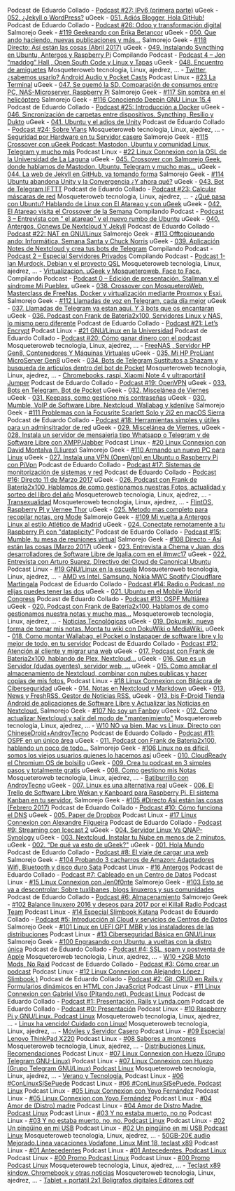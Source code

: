 Podcast de Eduardo Collado - [Podcast #27: IPv6 (primera parte)](https://media.blubrry.com/eduardocollado/www.eduardocollado.com/wp-content/uploads/2017/05/podcast-27-ipv6-primera-parte.mp3)
uGeek - [052. ¿Jekyll o WordPress?](https://ia601506.us.archive.org/33/items/JekyllOWordpress/Jekyll%20o%20Wordpress.mp3)
uGeek - [051. Adiós Blogger, Hola GitHub!](https://ia801502.us.archive.org/5/items/051.AdisBloggerHolaGithub/051.%20Adi%C3%B3s%20Blogger,%20Hola%20Github%20.mp3)
Podcast de Eduardo Collado - [Podcast #26: Odoo y transformación digital](https://media.blubrry.com/eduardocollado/www.eduardocollado.com/wp-content/uploads/2017/05/podcast-26-odoo-y-transformacion.mp3)
Salmorejo Geek - [#119 Geekeando con Érika Betancor](http://www.ivoox.com/119-geekeando-erika-betancor_mf_18422071_feed_1.mp3)
uGeek - [050. Que ando haciendo, nuevas publicaciones y más...](https://ia801505.us.archive.org/9/items/050.QueAndoHaciendo/050.%20Que%20ando%20haciendo.mp3)
Salmorejo Geek - [#118 Directo: Así están las cosas (Abril 2017)](http://www.ivoox.com/118-directo-asi-estan-cosas-abril-2017_mf_18412331_feed_1.mp3)
uGeek - [049. Instalando Syncthing en Ubuntu, Antergos y Raspberry Pi](https://ia601503.us.archive.org/0/items/049.Syncthing/049.%20Syncthing.mp3)
Compilando Podcast - [Podcast 4 – Jon “maddog” Hall , Open South Code y Linux y Tapas](http://compilando.audio/wp-content/uploads/2017/04/podcast4.mp3)
uGeek - [048. Encuentro de amiguetes](https://ia601503.us.archive.org/28/items/EncuentroDeAmiguetes/Encuentro%20de%20amiguetes.mp3)
Mosqueteroweb tecnologia, Linux, ajedrez, ... - [Twitter, ¿sabemos usarlo? Android Audio y Pocket Casts](https://www.ivoox.com/twitter-sabemos-usarlo-android-audio-pocket-casts_mf_18349090_feed_1.mp3)
Podcast Linux - [#23 La Terminal](http://www.ivoox.com/23-la-terminal_mf_18347303_feed_1.mp3)
uGeek - [047. Se quemó la SD. Comparación de consumos entre PC, NAS-Microserver, Raspberry Pi](https://ia801500.us.archive.org/21/items/SeEstropeaLaSDDeMiRasberry/Se%20estropea%20la%20SD%20de%20mi%20rasberry.mp3)
Salmorejo Geek - [#117 Sin sombra en el helicóptero](http://www.ivoox.com/117-sin-sombra-helicoptero_mf_18309317_feed_1.mp3)
Salmorejo Geek - [#116 Conociendo Deepin GNU Linux 15.4](http://www.ivoox.com/116-conociendo-deepin-gnu-linux-15-4_mf_18295101_feed_1.mp3)
Podcast de Eduardo Collado - [Podcast #25: Introducción a Docker](https://media.blubrry.com/eduardocollado/www.eduardocollado.com/wp-content/uploads/2017/04/podcast-25-introduccion-a-docker.mp3)
uGeek - [046. Sincronización de carpetas entre dispositivos. Syncthing, Resilio y Dukto](https://ia601509.us.archive.org/6/items/046SyncthingResilioYDukto/%23046%20Syncthing%2c%20Resilio%20y%20Dukto%20.mp3)
uGeek - [041. Ubuntu y el adios de Unity](https://ia801502.us.archive.org/1/items/041UbuntuYElAdiosAUnity/%23041%20Ubuntu%20y%20el%20adi%c3%b3s%20a%20Unity.mp3)
Podcast de Eduardo Collado - [Podcast #24: Sobre Vlans](https://media.blubrry.com/eduardocollado/www.eduardocollado.com/wp-content/uploads/2017/04/podcast-24-sobre-vlans.mp3)
Mosqueteroweb tecnologia, Linux, ajedrez, ... - [Seguridad por Hardware en tu Servidor casero](https://www.ivoox.com/seguridad-hardware-tu-servidor-casero_mf_18128440_feed_1.mp3)
Salmorejo Geek - [#115 Crossover con uGeek Podcast: Mastodon, Ubuntu y comunidad Linux, Telegram y mucho más](http://www.ivoox.com/115-crossover-ugeek-podcast-mastodon-ubuntu-y_mf_18112915_feed_1.mp3)
Podcast Linux - [#22 Linux Connexion con la OSL de la Universidad de La Laguna](http://www.ivoox.com/22-linux-connexion-osl-la_mf_18133189_feed_1.mp3)
uGeek - [045. Crossover con Salmorejo Geek, donde hablamos de Mastodon, Ubuntu, Telegram y mucho mas...](https://ia801505.us.archive.org/27/items/045CrossoverConSalmorejoGeek/%23045%20Crossover%20con%20Salmorejo%20Geek.mp3)
uGeek - [044. La web de Jekyll en GitHub, va tomando forma](https://ia801504.us.archive.org/22/items/044WebDeJekyllEnGithub/%23044%20Web%20de%20Jekyll%20en%20Github.mp3)
Salmorejo Geek - [#114 Ubuntu abandona Unity y la Convergencia ¿Y ahora qué?](http://www.ivoox.com/114-ubuntu-abandona-unity-convergencia-y_mf_18057325_feed_1.mp3)
uGeek - [043. Bot de Telegram IFTTT](https://ia601509.us.archive.org/23/items/043BotDeTelegramDeIFTTT/%23043%20Bot%20de%20Telegram%20de%20IFTTT.mp3)
Podcast de Eduardo Collado - [Podcast #23: Calcular máscaras de red](https://media.blubrry.com/eduardocollado/www.eduardocollado.com/wp-content/uploads/2017/04/podcast-23-calcular-mascaras-de-red.mp3)
Mosqueteroweb tecnologia, Linux, ajedrez, ... - [¿Qué pasa con Ubuntu? Hablando de Linux con El Atareao y con uGeek](https://www.ivoox.com/que-pasa-ubuntu-hablando-linux-con_mf_18041732_feed_1.mp3)
uGeek - [042. El Atareao visita el Crossover de la Semana](https://ia601502.us.archive.org/25/items/042ElAtareaoVisitaElCrossoverDeLaSemana/%23042%20El%20Atareao%20visita%20el%20Crossover%20de%20la%20Semana.mp3)
Compilando Podcast - [Podcast 3 – Entrevista con ” el atareao” y el nuevo rumbo de Ubuntu](https://compilando.audio/wp-content/uploads/2017/04/Podcast_3.mp3)
uGeek - [040. Antergos, Ocnews De Nextcloud Y Jekyll](https://ia801504.us.archive.org/29/items/40AntergosOCNewsDeNextcloudYJekyll/%2340%20Antergos%2c%20OCNews%20de%20Nextcloud%20y%20Jekyll%20.mp3)
Podcast de Eduardo Collado - [Podcast #22: NAT en GNU/Linux](https://media.blubrry.com/eduardocollado/www.eduardocollado.com/wp-content/uploads/2017/04/podcast-22-iptables-en-gnu-linux.mp3)
Salmorejo Geek - [#113 Offtopiqueando ando: Informática, Semana Santa y Chuck Norris](http://www.ivoox.com/113-offtopiqueando-ando-informatica-semana-santa-chuck_mf_17909300_feed_1.mp3)
uGeek - [039. Aplicación Notes de Nextcloud y crea tus bots de Telegram](https://ia601508.us.archive.org/2/items/039TelegramNotes/%23039%20Telegram%2c%20Notes.mp3)
Compilando Podcast - [Podcast 2 – Especial Servidores Privados](https://compilando.audio/wp-content/uploads/2017/04/CompilandoPodcast2.mp3)
Compilando Podcast - [Podcast 1- Ian Murdock, Debian y el proyecto QSL](https://compilando.audio/wp-content/uploads/2017/04/podcast_1.mp3)
Mosqueteroweb tecnologia, Linux, ajedrez, ... - [Virtualizacion. uGeek y Mosqueteroweb. Face to Face.](https://www.ivoox.com/virtualizacion-ugeek-mosqueteroweb-face-to-face_mf_17898640_feed_1.mp3)
Compilando Podcast - [Podcast 0 – Edición de presentación. Stallman y el síndrome Mi Pueblex.](https://archive.org/download/PODCAST0_201704/PODCAST_0.mp3)
uGeek - [038. Crossover con MosqueteroWeb. Masterclass de FreeNas, Docker y virtualización mediante Proxmox y Esxi.](https://ia601506.us.archive.org/26/items/38CrossoverConMosqueteroWeb/%23%2038%20Crossover%20con%20MosqueteroWeb.mp3)
Salmorejo Geek - [#112 Llamadas de voz en Telegram, cada día mejor](http://www.ivoox.com/112-llamadas-voz-telegram-cada-dia_mf_17886542_feed_1.mp3)
uGeek - [037. Llamadas de Telegram ya estan aquí. Y 3 bots que os encantaran](https://ia801503.us.archive.org/18/items/037LlamadasDeTelegram/%23037%20Llamadas%20de%20Telegram.mp3)
uGeek - [036. Podcast con Frank de Batería2x100, Servidores Linux y NAS, lo mismo pero  diferente](https://ia601509.us.archive.org/25/items/036PodcastConFrank/%23036%20podcast%20con%20Frank.mp3)
Podcast de Eduardo Collado - [Podcast #21: Let’s Encrypt](https://media.blubrry.com/eduardocollado/www.eduardocollado.com/wp-content/uploads/2017/03/podcast-21-lets-encrypt.mp3)
Podcast Linux - [#21 GNU/Linux en la Universidad](http://www.ivoox.com/21-gnu-linux-universidad_mf_17834272_feed_1.mp3)
Podcast de Eduardo Collado - [Podcast #20: Cómo ganar dinero con el podcast](https://media.blubrry.com/eduardocollado/www.eduardocollado.com/wp-content/uploads/2017/03/podcast-20-como-ganar-dinero-con-el-podcast.mp3)
Mosqueteroweb tecnologia, Linux, ajedrez, ... - [FreeNAS , Servidor HP Gen8, Contenedores Y Máquinas Virtuales](https://www.ivoox.com/freenas-servidor-hp-gen8-contenedores-y-maquinas_mf_17803755_feed_1.mp3)
uGeek - [035. Mi HP ProLiant MicroServer Gen8](https://ia601501.us.archive.org/10/items/035MiG8/%23035%20Mi%20G8.mp3)
uGeek - [034. Bots de Telegram Sustitutos a Shazam y busqueda de articulos dentro del bot de Pocket](https://ia801500.us.archive.org/9/items/034BotDeTelegramSustitutoAShazam/%23034%20Bot%20de%20Telegram%20sustituto%20a%20Shazam.mp3)
Mosqueteroweb tecnologia, Linux, ajedrez, ... - [Chromebooks, raspi, Xiaomi Note 4 y ultraportátil Jumper](https://www.ivoox.com/chromebooks-raspi-xiaomi-note-4-ultraportatil-jumper_mf_17764920_feed_1.mp3)
Podcast de Eduardo Collado - [Podcast #19: OpenVPN](https://media.blubrry.com/eduardocollado/www.eduardocollado.com/wp-content/uploads/2017/03/podcast-19-openvpn.mp3)
uGeek - [033. Bots en Telegram. Bot de Pocket](https://ia601500.us.archive.org/4/items/033BotDePocketParaTelegram/%23033%20Bot%20de%20Pocket%20para%20Telegram.mp3)
uGeek - [032. Miscelánea de Viernes](https://ia601606.us.archive.org/30/items/032MiscelaneaDeViernes/%23032%20Miscel%C3%A1nea%20de%20Viernes.mp3)
uGeek - [031. Keepass, como gestiono mis contraseñas](https://ia601606.us.archive.org/14/items/031Keepass.ComoGestionoMisContrasenas/%23031%20Keepass.%20Como%20gestiono%20mis%20contrase%C3%B1as.mp3)
uGeek - [030. Mumble, VoIP de Software Libre. Nextcloud, Wallabag y kdenlive](https://ia601609.us.archive.org/0/items/030Mumble/%23030%20Mumble.mp3)
Salmorejo Geek - [#111 Problemas con la Focusrite Scarlett Solo y 2i2 en macOS Sierra](http://www.ivoox.com/111-problemas-focusrite-scarlett-solo-y_mf_17626877_feed_1.mp3)
Podcast de Eduardo Collado - [Podcast #18: Herramientas simples y útiles para un adminsitrador de red](https://media.blubrry.com/eduardocollado/www.eduardocollado.com/wp-content/uploads/2017/03/podcast-18-herramientas-simples-y-utiles-para-un-adminsitrador-de-red.mp3)
uGeek - [029. Miscelánea de Viernes.](https://ia601608.us.archive.org/28/items/029MiscelneaDeViernes/%23029%20Miscel%C3%A1nea%20de%20viernes.mp3)
uGeek - [028. Instala un servidor de mensajeria tipo Whatsapp o Telegram y de Software Libre con XMPP/Jabber](https://ia601607.us.archive.org/17/items/ugeekpodcast_gmail_XMPP/XMPP.mp3)
Podcast Linux - [#20 Linux Connexion con David Montalva (Lliurex)](http://www.ivoox.com/20-linux-connexion-david-montalva-lliurex_mf_17557164_feed_1.mp3)
Salmorejo Geek - [#110 Armando un nuevo PC para Linux](http://www.ivoox.com/110-armando-nuevo-pc-para-linux_mf_17538251_feed_1.mp3)
uGeek - [027. Instala una VPN (OpenVpn) en Ubuntu o Raspberry Pi con PiVpn](https://ia601606.us.archive.org/3/items/027InstalaTuVpnEnUbuntuORaspberryPi/%23027%20instala%20tu%20vpn%20en%20Ubuntu%20o%20Raspberry%20Pi.mp3)
Podcast de Eduardo Collado - [Podcast #17: Sistemas de monitorización de sistemas y red](https://media.blubrry.com/eduardocollado/www.eduardocollado.com/wp-content/uploads/2017/03/podcast-17-sistemas-de-monitorizacion-de-sistemas-y-red.mp3)
Podcast de Eduardo Collado - [Podcast #16: Directo 11 de Marzo 2017](https://media.blubrry.com/eduardocollado/www.eduardocollado.com/wp-content/uploads/2017/03/podcast-16-directo-11-marzo-2017.mp3)
uGeek - [026. Podcast con Frank de Batería2x100, Hablamos de como gestionamos nuestras Fotos, actualidad y sorteo del libro del año](https://ia601606.us.archive.org/25/items/026PodcastConFrankDeBatera2x100/%23026%20Podcast%20con%20Frank%20de%20Bater%C3%ADa2x100.mp3)
Mosqueteroweb tecnologia, Linux, ajedrez, ... - [Transexualidad](https://www.ivoox.com/transexualidad_mf_17427425_feed_1.mp3)
Mosqueteroweb tecnologia, Linux, ajedrez, ... - [FlintOS, Raspberry PI y Vernee Thor](https://www.ivoox.com/flintos-raspberry-pi-vernee-thor_mf_17416576_feed_1.mp3)
uGeek - [025. Metodo mas completo para recopilar notas, org Mode](https://ia601600.us.archive.org/16/items/025MtodoMMsCompletoQueParaRecopilarNotasOrgMode/%23025%20M%C3%A9todo%20m%C3%A1s%20completo%20que%20para%20recopilar%20notas%2C%20org%20mode.mp3)
Salmorejo Geek - [#109 Mi vuelta a Antergos Linux al estilo Atlético de Madrid](http://www.ivoox.com/109-mi-vuelta-a-antergos-linux-al-estilo_mf_17415345_feed_1.mp3)
uGeek - [024. Conectate remotamente a tu Raspberry Pi con "dataplicity"](https://ia601605.us.archive.org/10/items/024ConectateRemotamenteATuRaspberryPiCondataplicity/%23024%20Conectate%20remotamente%20a%20tu%20Raspberry%20Pi%20con%20%22dataplicity%22%20.mp3)
Podcast de Eduardo Collado - [Podcast #15: Mumble, tu mesa de reuniones virtual](https://media.blubrry.com/eduardocollado/www.eduardocollado.com/wp-content/uploads/2017/03/podcast-15-mumble.mp3)
Salmorejo Geek - [#108 Directo - Así están las cosas (Marzo 2017)](http://www.ivoox.com/108-directo-asi-estan-cosas-marzo_mf_17354573_feed_1.mp3)
uGeek - [023. Entrevista a Chema y Juan, dos desarrolladores de Software Libre de Igalia.com en el #mwc17](https://ia801609.us.archive.org/20/items/EntrevistaADosDesarrolladoresDeSoftwareLibreDeIgalia/Entrevista%20a%20dos%20desarrolladores%20de%20Software%20Libre%20de%20Igalia.mp3)
uGeek - [022. Entrevista con Arturo Suarez, DIrectivo del Cloud de Canonical Ubuntu](https://ia601600.us.archive.org/33/items/EntrevistaConArturoSuarezDirectivoDelCloudDeCanonicalUbuntu/Entrevista%20con%20Arturo%20Suarez,%20Directivo%20del%20Cloud%20de%20Canonical%20Ubuntu.mp3)
Podcast Linux - [#19 GNU/Linux en la escuela](http://www.ivoox.com/19-gnu-linux-escuela_mf_17289281_feed_1.mp3)
Mosqueteroweb tecnologia, Linux, ajedrez, ... - [AMD vs Intel. Samsung. Nokia MWC Spotify Cloudflare Martingala](https://www.ivoox.com/amd-vs-intel-samsung-nokia-mwc-spotify-cloudflare_mf_17285109_feed_1.mp3)
Podcast de Eduardo Collado - [Podcast #14: Radio o Podcast, no elijas puedes tener las dos](https://media.blubrry.com/eduardocollado/www.eduardocollado.com/wp-content/uploads/2017/02/podcast-14-radio-o-podcast.mp3)
uGeek - [021. Ubuntu en el Mobile World Congress](https://ia801606.us.archive.org/21/items/021UbuntuEnMobileWorldCongress/%23021%20ubuntu%20en%20Mobile%20World%20Congress%20.mp3)
Podcast de Eduardo Collado - [Podcast #13: OSPF Multiárea](https://media.blubrry.com/eduardocollado/www.eduardocollado.com/wp-content/uploads/2017/02/podcast-13-ospf-multiarea.mp3)
uGeek - [020. Podcast con Frank de Batería2x100, Hablamos de como gestionamos nuestra notas y mucho mas...](https://ia601601.us.archive.org/7/items/20PodcastConFrankDeBatera2x100HablamosDeComoGestionamosNuestraNotas/%2320%20Podcast%20con%20Frank%20de%20Bater%c3%ada2x100%2c%20Hablamos%20de%20como%20gestionamos%20nuestra%20notas%20.mp3)
Mosqueteroweb tecnologia, Linux, ajedrez, ... - [Noticias Tecnológicas](https://www.ivoox.com/noticias-tecnologicas_mf_17193972_feed_1.mp3)
uGeek - [019. Dokuwiki, nueva forma de tomar mis notas. Monta tu wiki con DokuWiki o MediaWiki.](https://ia601603.us.archive.org/6/items/019DokuwikiNuevaFormaDeTomarMisNotas/%23019%20Dokuwiki%2c%20nueva%20forma%20de%20tomar%20mis%20notas%20.mp3)
uGeek - [018. Como montar Wallabag, el Pocket o Instapaper de software libre y lo mejor de todo, en tu servidor](https://ia601604.us.archive.org/24/items/018WallabagElPocketOInstapaper/%23018_Wallabag%2c_el_Pocket_o_Instapaper.mp3)
Podcast de Eduardo Collado - [Podcast #12: Atención al cliente y migrar una web](https://media.blubrry.com/eduardocollado/www.eduardocollado.com/wp-content/uploads/2017/02/podcast-12-atencion-al-cliente-y-migrar-una-web.mp3)
uGeek - [017. Podcast con Frank de Bateria2x100, hablando de Plex, Nextcloud...](https://ia801300.us.archive.org/34/items/017PodcastConFrankDeBateria2x100HablandoDePlexNextcloud.../%23017%20Podcast%20con%20Frank%20de%20Bateria2x100%2c%20hablando%20de%20Plex%2c%20Nextcloud....mp3)
uGeek - [016. Que es un Servidor (dudas oyentes), servidor web, ...](https://ia801603.us.archive.org/24/items/016QueEsUnServidor/%23016%20Que%20es%20un%20servidor.mp3)
uGeek - [015. Como ampliar el almacenamiento de Nextcloud, combinar con nubes publicas y hacer copias de mis fotos.](https://ia801603.us.archive.org/20/items/015AlmacenamientoTheNextcloud/%23015_almacenamiento_the_nextcloud.mp3)
Podcast Linux - [#18 Linux Connexion con Bitácora de Ciberseguridad](http://www.ivoox.com/18-linux-connexion-bitacora-ciberseguridad_mf_17029145_feed_1.mp3)
uGeek - [014. Notas en Nextcloud y Markdown](https://ia601602.us.archive.org/11/items/NotasEnNextcloud/Notas%20en%20nextcloud.mp3)
uGeek - [013. News y FreshRSS. Gestor de Noticias RSS.](https://ia801601.us.archive.org/21/items/013NewsYFreshRSS.GestorDeNoticiasRSS/%23013%20News%20y%20Fresh%20RSS.%20Gestor%20de%20Noticias%20RSS.mp3)
uGeek - [013. bis F-Droid Tienda Android de aplicaciones de Software Libre y Actualizar las Noticias en Nextcloud.](https://ia801604.us.archive.org/21/items/013FDroidAplicacionesDeSoftwareLibre/%23013%20F-Droid%20Aplicaciones%20de%20Software%20Libre.mp3)
Salmorejo Geek - [#107 No soy un Fanboy](http://www.ivoox.com/107-no-soy-fanboy_mf_16980247_feed_1.mp3)
uGeek - [012. Como actualizar Nextcloud y salir del modo de "mantenimiento"](https://ia801601.us.archive.org/24/items/012CmoActualizarNextcloudY/%23012_c%c3%b3mo_actualizar_Nextcloud_y.mp3)
Mosqueteroweb tecnologia, Linux, ajedrez, ... - [W10 NO va bien. Mac vs Linux. Directo con ChineseDroid+AndroyTecno](https://www.ivoox.com/w10-no-va-bien-mac-vs-linux-directo_mf_16950998_feed_1.mp3)
Podcast de Eduardo Collado - [Podcast #11: OSPF en un único área](https://media.blubrry.com/eduardocollado/www.eduardocollado.com/wp-content/uploads/2017/02/podcast-11-ospf-en-un-area.mp3)
uGeek - [011. Podcast con Frank de Bateria2x100, hablando un poco de todo...](https://ia801602.us.archive.org/16/items/011PodcastConFrankDeBateria2x100/%23011%20Podcast%20con%20Frank%20de%20Bateria2x100.mp3)
Salmorejo Geek - [#106 Linux no es difícil, somos los viejos usuarios quienes lo hacemos así](http://www.ivoox.com/106-linux-no-es-dificil-somos-viejos_mf_16934360_feed_1.mp3)
uGeek - [010. CloudReady el Chromium OS de bolsillo](https://ia601603.us.archive.org/9/items/010ElSistemaOperativoDeBolsillo/%23010%20El%20Sistema%20Operativo%20de%20bolsillo.mp3)
uGeek - [009. Crea tu podcast en 3 simples pasos y totalmente gratis](https://ia601602.us.archive.org/11/items/ComoCrearTuPodcastYTotalmenteGtatis/Como%20crear%20tu%20podcast%20y%20totalmente%20gtatis.mp3)
uGeek - [008. Como gestiono mis Notas](https://ia801900.us.archive.org/13/items/008ComoGestionoMisNotas/%23008%20Como%20gestiono%20mis%20notas.mp3)
Mosqueteroweb tecnologia, Linux, ajedrez, ... - [Batiburrillo con AndroyTecno](https://www.ivoox.com/batiburrillo-androytecno_mf_16862300_feed_1.mp3)
uGeek - [007. Linux es una alternativa real](hhttps://ia601902.us.archive.org/28/items/007LinuxEsUnaAlternativaReal/%23007%20Linux%20es%20una%20alternativa%20real.mp3)
uGeek - [006. El Trello de Software Libre Wekan y Kanboard para Raspberry Pi. El sistema Kanban en tu servidor.](https://ia601900.us.archive.org/18/items/ElTrelloDeSoftwareLibreWekan/El_Trello_de_software_libre_Wekan.mp3)
Salmorejo Geek - [#105 #Directo Así están las cosas (Febrero 2017)](http://www.ivoox.com/105-directo-asi-estan-cosas-febrero-2017_mf_16815748_feed_1.mp3)
Podcast de Eduardo Collado - [Podcast #10: Cómo funciona el DNS](https://media.blubrry.com/eduardocollado/www.eduardocollado.com/wp-content/uploads/2017/02/podcast-10-dns-y-arp.mp3)
uGeek - [005. Paper de Dropbox](https://ia601603.us.archive.org/9/items/005PaperDeDropbox/%23005%20Paper%20de%20Dropbox.mp3)
Podcast Linux - [#17 Linux Connexion con Alexandre Filgueira](http://www.ivoox.com/17-linux-connexion-alexandre-filgueira_mf_16768269_feed_1.mp3)
Podcast de Eduardo Collado - [Podcast #9: Streaming con Icecast 2](https://media.blubrry.com/eduardocollado/www.eduardocollado.com/wp-content/uploads/2017/01/podcast-9-streaming-con-icecat2-mp3.mp3)
uGeek - [004. Servidor Linux Vs QNAP-Synology](https://ia601903.us.archive.org/19/items/004ServidorLinuxVsQNapSynology/%23004%20Servidor%20Linux%20Vs%20QNap-Synology.mp3)
uGeek - [003. Nextcloud. Instalar tu Nube en menos de 2 minutos.](https://ia601903.us.archive.org/4/items/003Nextcloud/%23003%20Nextcloud.mp3)
uGeek - [002. "De qué va esto de uGeek?"](https://ia801904.us.archive.org/20/items/DeQueVaEstoDeUGeek/De%20que%20va%20esto%20de%20uGeek%3f.mp3)
uGeek - [001. Hola Mundo](https://ia801602.us.archive.org/21/items/HolaMundo_201701/Hola%20Mundo.mp3)
Podcast de Eduardo Collado - [Podcast #8: El viaje de cargar una web](https://media.blubrry.com/eduardocollado/www.eduardocollado.com/wp-content/uploads/2017/01/podcast-8-el-viaje-de-cargar-una-web.mp3)
Salmorejo Geek - [#104 Probando 3 cacharros de Amazon: Adaptadores Wifi, Bluetooth y disco duro Sata](http://www.ivoox.com/104-probando-3-cacharros-amazon-adaptadores-wifi_mf_16547697_feed_1.mp3)
Podcast Linux - [#16 Antergos](http://www.ivoox.com/16-antergos_mf_16451726_feed_1.mp3)
Podcast de Eduardo Collado - [Podcast #7: Cableado en un Centro de Datos](https://media.blubrry.com/eduardocollado/www.eduardocollado.com/wp-content/uploads/2017/01/podcast-7-cableado.mp3)
Podcast Linux - [#15 Linux Connexion con Jen0f0nte](http://www.ivoox.com/15-linux-connexion-jen0f0nte_mf_15880251_feed_1.mp3)
Salmorejo Geek - [#103 Esto se va a descontrolar: Sobre tuxlibanes, blogs linuxeros y sus comunidades](http://www.ivoox.com/103-esto-se-va-a-descontrolar-sobre-tuxlibanes_mf_15817492_feed_1.mp3)
Podcast de Eduardo Collado - [Podcast #6: Almacenamiento](https://media.blubrry.com/eduardocollado/www.eduardocollado.com/wp-content/uploads/2016/12/podcast-6-almacenamiento.mp3)
Salmorejo Geek - [#102 Balance linuxero 2016 y deseos para 2017 por el Killall Radio Podcast Team](http://www.ivoox.com/102-balance-linuxero-2016-deseos-para-2017_mf_15446331_feed_1.mp3)
Podcast Linux - [#14 Especial Slimbook Katana](http://www.ivoox.com/14-especial-slimbook-katana_mf_15380402_feed_1.mp3)
Podcast de Eduardo Collado - [Podcast #5: Introducción al Cloud y servicios de Centros de Datos](https://media.blubrry.com/eduardocollado/www.eduardocollado.com/wp-content/uploads/2016/12/podcast-5-cloud-centros-de-datos.mp3)
Salmorejo Geek - [#101 Linux en UEFI GPT MBR y los instaladores de las distribuciones](http://www.ivoox.com/101-linux-uefi-gpt-mbr-los_mf_15114926_feed_1.mp3)
Podcast Linux - [#13 Ciberseguridad Básica en GNU/Linux](http://www.ivoox.com/13-ciberseguridad-basica-gnu-linux_mf_14880771_feed_1.mp3)
Salmorejo Geek - [#100 Engrasando con Ubuntu, a vueltas con la distro única](http://www.ivoox.com/100-engrasando-ubuntu-a-vueltas-la_mf_14836526_feed_1.mp3)
Podcast de Eduardo Collado - [Podcast #4: SSL, spam y postventa de Apple](https://media.blubrry.com/eduardocollado/www.eduardocollado.com/wp-content/uploads/2016/12/podcast-4-ssl-spam-postventa-de-apple.mp3)
Mosqueteroweb tecnologia, Linux, ajedrez, ... - [W10 +2GB Moto Mods, No Raid](https://www.ivoox.com/w10-2gb-moto-mods-no-raid_mf_14773966_feed_1.mp3)
Podcast de Eduardo Collado - [Podcast #3: Cómo crear un podcast](https://media.blubrry.com/eduardocollado/www.eduardocollado.com/wp-content/uploads/2016/12/podcast-3-como-crear-un-podcast.mp3)
Podcast Linux - [#12 Linux Connexion con Alejandro López ( Slimbook )](http://www.ivoox.com/12-linux-connexion-alejandro-lopez-slimbook_mf_14164009_feed_1.mp3)
Podcast de Eduardo Collado - [Podcast #2: Git, CRUD en Rails y Formularios dinámicos en HTML con JavaScript](https://media.blubrry.com/eduardocollado/www.eduardocollado.com/wp-content/uploads/2016/12/podcast-2-crud-en-rails-formularios-dinamicos.mp3)
Podcast Linux - [#11 Linux Connexion con Gabriel Viso (Pitando.net). Podcast Linux](http://www.ivoox.com/11-linux-connexion-gabriel-viso-pitando-net-podcast_mf_13759097_feed_1.mp3)
Podcast de Eduardo Collado - [Podcast #1: Presentación, Rails y Lynda.com](https://media.blubrry.com/eduardocollado/www.eduardocollado.com/wp-content/uploads/2016/12/podcast-1-presentacion-rails-lynda.mp3)
Podcast de Eduardo Collado - [Podcast #0: Presentación](https://media.blubrry.com/eduardocollado/www.eduardocollado.com/wp-content/uploads/2016/12/podcast-0.mp3)
Podcast Linux - [#10 Raspberry Pi y GNU/Linux. Podcast Linux](http://www.ivoox.com/10-raspberry-pi-gnu-linux-podcast-linux_mf_13546779_feed_1.mp3)
Mosqueteroweb tecnologia, Linux, ajedrez, ... - [Linux ha vencido! Cuidado con Linux!](https://www.ivoox.com/linux-ha-vencido-cuidado-linux_mf_13467162_feed_1.mp3)
Mosqueteroweb tecnologia, Linux, ajedrez, ... - [Móviles y Servidor Casero](https://www.ivoox.com/moviles-servidor-casero_mf_13366716_feed_1.mp3)
Podcast Linux - [#09 Especial Lenovo ThinkPad X220](http://www.ivoox.com/09-especial-lenovo-thinkpad-x220_mf_13265714_feed_1.mp3)
Podcast Linux - [#08 Sabores a montones](http://www.ivoox.com/08-sabores-a-montones_mf_13103580_feed_1.mp3)
Mosqueteroweb tecnologia, Linux, ajedrez, ... - [Distribuciones Linux. Recomendaciones](https://www.ivoox.com/distribuciones-linux-recomendaciones_mf_13011221_feed_1.mp3)
Podcast Linux - [#07 Linux Connexion con Huezo (Grupo Telegram GNU-Linux)](http://www.ivoox.com/07-linux-connexion-huezo-grupo-telegram_mf_12912418_feed_1.mp3)
Podcast Linux - [#07 Linux Connexion con Huezo (Grupo Telegram GNU/Linux) Podcast Linux](http://www.ivoox.com/07-linux-connexion-huezo-grupo-telegram-gnu-linux_mf_13383404_feed_1.mp3)
Mosqueteroweb tecnologia, Linux, ajedrez, ... - [Verano y Tecnología.](https://www.ivoox.com/verano-tecnologia_mf_12810335_feed_1.mp3)
Podcast Linux - [#06 #ConLinuxSíSePuede](http://www.ivoox.com/06-conlinuxsisepuede_mf_12737297_feed_1.mp3)
Podcast Linux - [#06 #ConLinuxSíSePuede. Podcast Linux](http://www.ivoox.com/06-conlinuxsisepuede-podcast-linux_mf_13383405_feed_1.mp3)
Podcast Linux - [#05 Linux Connexion con Yoyo Fernández](http://www.ivoox.com/05-linux-connexion-yoyo-fernandez_mf_12593330_feed_1.mp3)
Podcast Linux - [#05 Linux Connexion con Yoyo Fernández](http://www.ivoox.com/05-linux-connexion-yoyo-fernandez_mf_13383406_feed_1.mp3)
Podcast Linux - [#04 Amor de (Distro) madre](http://www.ivoox.com/04-amor-distro-madre_mf_12520959_feed_1.mp3)
Podcast Linux - [#04 Amor de Distro Madre. Podcast Linux](http://www.ivoox.com/04-amor-distro-madre-podcast-linux_mf_13383407_feed_1.mp3)
Podcast Linux - [#03 Y no estaba muerto, no no](http://www.ivoox.com/03-y-no-estaba-muerto-no-no_mf_12374536_feed_1.mp3)
Podcast Linux - [#03 Y no estaba muerto, no, no. Podcast Linux](http://www.ivoox.com/03-y-no-estaba-muerto-no-no-podcast_mf_13383408_feed_1.mp3)
Podcast Linux - [#02 Un pingüino en mi USB](http://www.ivoox.com/02-un-pinguino-mi-usb_mf_12218805_feed_1.mp3)
Podcast Linux - [#02 Un pingüino en mi USB Podcast Linux](http://www.ivoox.com/02-un-pinguino-mi-usb-podcast-linux_mf_13383409_feed_1.mp3)
Mosqueteroweb tecnologia, Linux, ajedrez, ... - [50GB-20€ audio Mejorado.Línea vacaciones Vodafone, Linux Mint 18, teclast x89](https://www.ivoox.com/50gb-20euros-audio-mejorado-linea-vacaciones-vodafone-linux-mint-18_mf_12098132_feed_1.mp3)
Podcast Linux - [#01 Antecedentes](http://www.ivoox.com/01-antecedentes_mf_12085902_feed_1.mp3)
Podcast Linux - [#01 Antecedentes. Podcast Linux](http://www.ivoox.com/01-antecedentes-podcast-linux_mf_13383410_feed_1.mp3)
Podcast Linux - [#00 Promo Podcast Linux](http://www.ivoox.com/00-promo-podcast-linux_mf_12048502_feed_1.mp3)
Podcast Linux - [#00 Promo Podcast Linux](http://www.ivoox.com/00-promo-podcast-linux_mf_13383411_feed_1.mp3)
Mosqueteroweb tecnologia, Linux, ajedrez, ... - [Teclast x89 kindow. Chromebook y otras noticias](https://www.ivoox.com/teclast-x89-kindow-chromebook-otras-noticias_mf_11777780_feed_1.mp3)
Mosqueteroweb tecnologia, Linux, ajedrez, ... - [Tablet + portátil 2x1 Boligrafos digitales Editores pdf](https://www.ivoox.com/tablet-portatil-2x1-boligrafos-digitales-editores-pdf_mf_11399575_feed_1.mp3)

